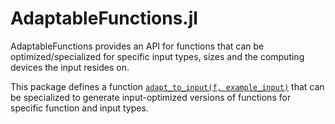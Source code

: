 # AdaptableFunctions.jl

AdaptableFunctions provides an API for functions that can be optimized/specialized for specific input types, sizes and the computing devices the input resides on.

This package defines a function [`adapt_to_input(f, example_input)`](@ref) that can be specialized to generate input-optimized versions of functions for specific function and input types.
